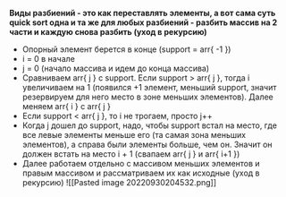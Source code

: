 **Виды разбиений - это как переставлять элементы, а вот сама суть quick sort одна и та же для любых разбиений - разбить массив на 2 части и каждую снова разбить (уход в рекурсию)**
- Опорный элемент берется в конце (support = arr{ -1 })
- i = 0 в начале
- j = 0 (начало массива и идем до конца массива)
- Сравниваем arr{ j } с support. Если support > arr{ j }, тогда i увеличиваем на 1 (появился +1 элемент, меньший support, значит резервируем для него место в зоне меньших элементов). Далее меняем arr{ i } с arr{ j }
- Если support < arr{ j }, то i не трогаем, просто j++
- Когда j дошел до support, надо, чтобы support встал на место, где все левые элементы меньше его (та самая зона меньших элементов), а справа были элементы больше, чем он. Значит он должен встать на место i + 1 (свапаем arr{ j } и arr{ i+1 })
- Далее работаем отдельно с массивом меньших элементов и правым массивом и рассматриваем их как исходные (уход в рекурсию)
		![[Pasted image 20220930204532.png]]
